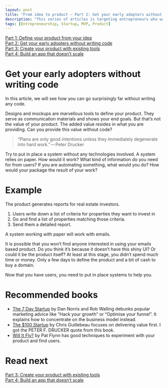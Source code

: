 ```yaml
---
layout: post
title: "From idea to product — Part 2: Get your early adopters without writing code"
description: "This series of articles is targeting entrepreneurs who want to build a tech product. We will explain how to transform ideas into products based on previous experiences."
tags: [Entrepreneurship, Startup, MVP, Product]
---
```


[Part 1: Define your product from your idea](./idea-to-product-1)<br>
[Part 2: Get your early adopters without writing code](./idea-to-product-2)<br>
[Part 3: Create your product with existing tools](./idea-to-product-3)<br>
[Part 4: Build an app that doesn’t scale](./idea-to-product-4)

# Get your early adopters without writing code

In this article, we will see how you can go surprisingly far without writing any code.

Designs and mockups are marvellous tools to define your product. They serve as communication materials and shows your end goals. But that’s not the value of your product. The added value resides in what you are providing. Can you provide this value without code?

> “Plans are only good intentions unless they immediately degenerate into hard work.” — Peter Drucker

Try to put in place a system without any technologies involved. A system relies on paper. How would it work? What kind of information do you need for from users? If you are automating something, what would you do? How would your package the result of your work?

# Example

The product generates reports for real estate investors.

1. Users write down a list of criteria for properties they want to invest in
2. Go and find a list of properties matching those criteria.
3. Send them a detailed report.

A system working with paper will work with emails.

It is possible that you won’t find anyone interested in using your emails based product. Do you think it’s because it doesn’t have this shiny UI? Or could it be the product itself? At least at this stage, you didn’t spend much time or money. Only a few days to define the product and a bit of cash to buy a domain.

Now that you have users, you need to put in place systems to help you.

# Recommended books

- [The 7 Day Startup](https://www.goodreads.com/book/show/23290805-the-7-day-startup) by Dan Norris and Rob Walling debunks popular marketing advice like “Hack your growth” or “Optimise your funnel”. It explains how to concentrate on the business model instead.
- [The $100 Startup](https://www.goodreads.com/book/show/12605157-the-100-startup) by Chris Guillebeau focuses on delivering value first. I got the PETER F. DRUCKER quote from this book.
- [Will It Fly?](https://www.smartpassiveincome.com/will-it-fly) by Pat Flynn has good techniques to experiment with your product and find users.

# Read next

[Part 3: Create your product with existing tools](./idea-to-product-3)<br>
[Part 4: Build an app that doesn’t scale](./idea-to-product-4)
